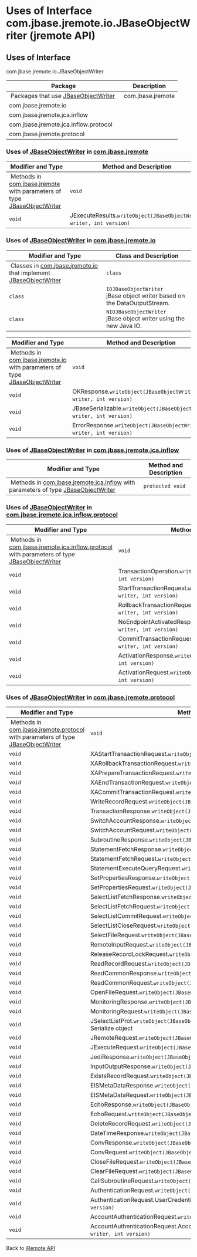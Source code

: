 # Uses of Interface com.jbase.jremote.io.JBaseObjectWriter (jremote API)

<PageHeader />

## Uses of Interface
com.jbase.jremote.io.JBaseObjectWriter

| Package<br> | Description<br> |
| --- | --- |
 Packages that use [JBaseObjectWriter](./../../jbaseobjectwriter-(jremote-api) "interface in com.jbase.jremote.io")  | com.jbase.jremote<br> |  <br> |
| com.jbase.jremote.io<br> |  <br> |
| com.jbase.jremote.jca.inflow<br> |  <br> |
| com.jbase.jremote.jca.inflow.protocol<br> |  <br> |
| com.jbase.jremote.protocol<br> |  <br> |



### Uses of [JBaseObjectWriter](./../../jbaseobjectwriter-(jremote-api) "interface in com.jbase.jremote.io") in [com.jbase.jremote](./../../../../../jremote-api)


| Modifier and Type<br> | Method and Description<br> |
| --- | --- |
 Methods in [com.jbase.jremote](./../../../../../jremote-api) with parameters of type [JBaseObjectWriter](./../../jbaseobjectwriter-(jremote-api) "interface in com.jbase.jremote.io")  | `void`<br> | JSubroutineParameters.`writeObject(JBaseObjectWriter writer, int version)` <br> |
| `void`<br> | JExecuteResults.`writeObject(JBaseObjectWriter writer, int version)` <br> |






### Uses of [JBaseObjectWriter](./../../jbaseobjectwriter-(jremote-api) "interface in com.jbase.jremote.io") in [com.jbase.jremote.io](./../../com.jbase.jremote.io-(jremote---api))


| Modifier and Type<br> | Class and Description<br> |
| --- | --- |
 Classes in [com.jbase.jremote.io](./../../com.jbase.jremote.io-(jremote---api)) that implement [JBaseObjectWriter](./../../jbaseobjectwriter-(jremote-api) "interface in com.jbase.jremote.io")  | `class `<br> | `AbstractJBaseObjectWriter` <br> |
| `class `<br> | `IOJBaseObjectWriter`<br>jBase object writer based on the DataOutputStream.<br> |
| `class `<br> | `NIOJBaseObjectWriter`<br>jBase object writer using the new Java IO.<br> |



| Modifier and Type<br> | Method and Description<br> |
| --- | --- |
 Methods in [com.jbase.jremote.io](./../../com.jbase.jremote.io-(jremote---api)) with parameters of type [JBaseObjectWriter](./../../jbaseobjectwriter-(jremote-api) "interface in com.jbase.jremote.io")  | `void`<br> | SQLError.`writeObject(JBaseObjectWriter writer, int version)` <br> |
| `void`<br> | OKResponse.`writeObject(JBaseObjectWriter writer, int version)` <br> |
| `void`<br> | JBaseSerializable.`writeObject(JBaseObjectWriter writer, int version)` <br> |
| `void`<br> | ErrorResponse.`writeObject(JBaseObjectWriter writer, int version)` <br> |






### Uses of [JBaseObjectWriter](./../../jbaseobjectwriter-(jremote-api) "interface in com.jbase.jremote.io") in [com.jbase.jremote.jca.inflow](./../../../jca/inflow/com.jbase.jremote.jca.inflow-(jremote---api))


| Modifier and Type<br> | Method and Description<br> |
| --- | --- |
 Methods in [com.jbase.jremote.jca.inflow](./../../../jca/inflow/com.jbase.jremote.jca.inflow-(jremote---api)) with parameters of type [JBaseObjectWriter](./../../jbaseobjectwriter-(jremote-api) "interface in com.jbase.jremote.io")  | `protected void`<br> | InboundRequestHandler.`writeResponse(JBaseObjectWriter writer, JBaseSerializable response)` <br> |






### Uses of [JBaseObjectWriter](./../../jbaseobjectwriter-(jremote-api) "interface in com.jbase.jremote.io") in [com.jbase.jremote.jca.inflow.protocol](./../../../jca/inflow/protocol/com.jbase.jremote.jca.inflow.protocol-(jremote---api))


| Modifier and Type<br> | Method and Description<br> |
| --- | --- |
 Methods in [com.jbase.jremote.jca.inflow.protocol](./../../../jca/inflow/protocol/com.jbase.jremote.jca.inflow.protocol-(jremote---api)) with parameters of type [JBaseObjectWriter](./../../jbaseobjectwriter-(jremote-api) "interface in com.jbase.jremote.io")  | `void`<br> | WorkScheduledResponse.`writeObject(JBaseObjectWriter writer, int version)` <br> |
| `void`<br> | TransactionOperation.`writeObject(JBaseObjectWriter writer, int version)` <br> |
| `void`<br> | StartTransactionRequest.`writeObject(JBaseObjectWriter writer, int version)` <br> |
| `void`<br> | RollbackTransactionRequest.`writeObject(JBaseObjectWriter writer, int version)` <br> |
| `void`<br> | NoEndpointActivatedResponse.`writeObject(JBaseObjectWriter writer, int version)` <br> |
| `void`<br> | CommitTransactionRequest.`writeObject(JBaseObjectWriter writer, int version)` <br> |
| `void`<br> | ActivationResponse.`writeObject(JBaseObjectWriter writer, int version)` <br> |
| `void`<br> | ActivationRequest.`writeObject(JBaseObjectWriter writer, int version)` <br> |






### Uses of [JBaseObjectWriter](./../../jbaseobjectwriter-(jremote-api) "interface in com.jbase.jremote.io") in [com.jbase.jremote.protocol](./../../../protocol/com.jbase.jremote.protocol-(jremote-api))


| Modifier and Type<br> | Method and Description<br> |
| --- | --- |
 Methods in [com.jbase.jremote.protocol](./../../../protocol/com.jbase.jremote.protocol-(jremote-api)) with parameters of type [JBaseObjectWriter](./../../jbaseobjectwriter-(jremote-api) "interface in com.jbase.jremote.io")  | `void`<br> | XAXid.`writeObject(JBaseObjectWriter writer, int version)` <br> |
| `void`<br> | XAStartTransactionRequest.`writeObject(JBaseObjectWriter writer, int version)` <br> |
| `void`<br> | XARollbackTransactionRequest.`writeObject(JBaseObjectWriter writer, int version)` <br> |
| `void`<br> | XAPrepareTransactionRequest.`writeObject(JBaseObjectWriter writer, int version)` <br> |
| `void`<br> | XAEndTransactionRequest.`writeObject(JBaseObjectWriter writer, int version)` <br> |
| `void`<br> | XACommitTransactionRequest.`writeObject(JBaseObjectWriter writer, int version)` <br> |
| `void`<br> | WriteRecordRequest.`writeObject(JBaseObjectWriter writer, int version)` <br> |
| `void`<br> | TransactionResponse.`writeObject(JBaseObjectWriter writer, int version)` <br> |
| `void`<br> | SwitchAccountResponse.`writeObject(JBaseObjectWriter writer, int version)` <br> |
| `void`<br> | SwitchAccountRequest.`writeObject(JBaseObjectWriter writer, int version)` <br> |
| `void`<br> | SubroutineResponse.`writeObject(JBaseObjectWriter writer, int version)` <br> |
| `void`<br> | StatementFetchResponse.`writeObject(JBaseObjectWriter writer, int version)` <br> |
| `void`<br> | StatementFetchRequest.`writeObject(JBaseObjectWriter writer, int version)` <br> |
| `void`<br> | StatementExecuteQueryRequest.`writeObject(JBaseObjectWriter writer, int version)` <br> |
| `void`<br> | SetPropertiesResponse.`writeObject(JBaseObjectWriter writer, int version)` <br> |
| `void`<br> | SetPropertiesRequest.`writeObject(JBaseObjectWriter writer, int version)` <br> |
| `void`<br> | SelectListFetchResponse.`writeObject(JBaseObjectWriter writer, int version)` <br> |
| `void`<br> | SelectListFetchRequest.`writeObject(JBaseObjectWriter writer, int version)` <br> |
| `void`<br> | SelectListCommitRequest.`writeObject(JBaseObjectWriter writer, int version)` <br> |
| `void`<br> | SelectListCloseRequest.`writeObject(JBaseObjectWriter writer, int version)` <br> |
| `void`<br> | SelectFileRequest.`writeObject(JBaseObjectWriter writer, int version)` <br> |
| `void`<br> | RemoteInputRequest.`writeObject(JBaseObjectWriter writer, int version)` <br> |
| `void`<br> | ReleaseRecordLockRequest.`writeObject(JBaseObjectWriter writer, int version)` <br> |
| `void`<br> | ReadRecordRequest.`writeObject(JBaseObjectWriter writer, int version)` <br> |
| `void`<br> | ReadCommonResponse.`writeObject(JBaseObjectWriter writer, int version)` <br> |
| `void`<br> | ReadCommonRequest.`writeObject(JBaseObjectWriter writer, int version)` <br> |
| `void`<br> | OpenFileRequest.`writeObject(JBaseObjectWriter writer, int version)` <br> |
| `void`<br> | MonitoringResponse.`writeObject(JBaseObjectWriter writer, int version)` <br> |
| `void`<br> | MonitoringRequest.`writeObject(JBaseObjectWriter writer, int version)` <br> |
| `void`<br> | JSelectListProt.`writeObject(JBaseObjectWriter writer, int version)`<br>Serialize object<br> |
| `void`<br> | JRemoteRequest.`writeObject(JBaseObjectWriter writer, int version)` <br> |
| `void`<br> | JExecuteRequest.`writeObject(JBaseObjectWriter writer, int version)` <br> |
| `void`<br> | JediResponse.`writeObject(JBaseObjectWriter writer, int version)` <br> |
| `void`<br> | InputOutputResponse.`writeObject(JBaseObjectWriter writer, int version)` <br> |
| `void`<br> | ExistsRecordRequest.`writeObject(JBaseObjectWriter writer, int version)` <br> |
| `void`<br> | EISMetaDataResponse.`writeObject(JBaseObjectWriter writer, int version)` <br> |
| `void`<br> | EISMetaDataRequest.`writeObject(JBaseObjectWriter writer, int version)` <br> |
| `void`<br> | EchoResponse.`writeObject(JBaseObjectWriter writer, int version)` <br> |
| `void`<br> | EchoRequest.`writeObject(JBaseObjectWriter writer, int version)` <br> |
| `void`<br> | DeleteRecordRequest.`writeObject(JBaseObjectWriter writer, int version)` <br> |
| `void`<br> | DateTimeResponse.`writeObject(JBaseObjectWriter writer, int version)` <br> |
| `void`<br> | ConvResponse.`writeObject(JBaseObjectWriter writer, int version)` <br> |
| `void`<br> | ConvRequest.`writeObject(JBaseObjectWriter writer, int version)` <br> |
| `void`<br> | CloseFileRequest.`writeObject(JBaseObjectWriter writer, int version)` <br> |
| `void`<br> | ClearFileRequest.`writeObject(JBaseObjectWriter writer, int version)` <br> |
| `void`<br> | CallSubroutineRequest.`writeObject(JBaseObjectWriter writer, int version)` <br> |
| `void`<br> | AuthenticationRequest.`writeObject(JBaseObjectWriter writer, int version)` <br> |
| `void`<br> | AuthenticationRequest.UserCredentials.`writeObject(JBaseObjectWriter writer, int version)` <br> |
| `void`<br> | AccountAuthenticationRequest.`writeObject(JBaseObjectWriter writer, int version)` <br> |
| `void`<br> | AccountAuthenticationRequest.AccountUserCredentials.`writeObject(JBaseObjectWriter writer, int version)` <br> |

Back to [jRemote API](../../../../jremote-api/README.md)



  
<PageFooter />
